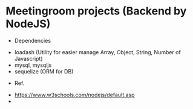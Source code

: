 # Meetingroom projects (Backend by NodeJS)

+ Dependencies
- loadash (Utility for easier manage Array, Object, String, Number of Javascript)
- mysql, mysqljs
- sequelize (ORM for DB)


+ Ref.
- <https://www.w3schools.com/nodejs/default.asp>  
- 